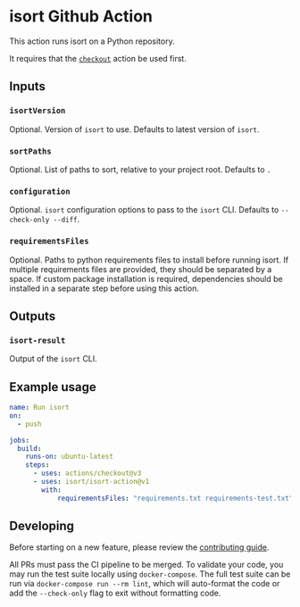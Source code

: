 # isort Github Action

This action runs isort on a Python repository.

It requires that the [`checkout`][github-checkout] action be used first.

## Inputs

### `isortVersion`

Optional. Version of `isort` to use. Defaults to latest version of `isort`.

### `sortPaths`

Optional. List of paths to sort, relative to your project root. Defaults to `.`

### `configuration`

Optional. `isort` configuration options to pass to the `isort` CLI. Defaults to `--check-only --diff`.

### `requirementsFiles`

Optional. Paths to python requirements files to install before running isort.
If multiple requirements files are provided, they should be separated by a space.
If custom package installation is required, dependencies should be installed in a separate step before using this action.

## Outputs

### `isort-result`

Output of the `isort` CLI.

## Example usage

```yaml
name: Run isort
on:
  - push

jobs:
  build:
    runs-on: ubuntu-latest
    steps:
      - uses: actions/checkout@v3
      - uses: isort/isort-action@v1
        with:
            requirementsFiles: "requirements.txt requirements-test.txt"
```

## Developing

Before starting on a new feature, please review the [contributing guide][contributors-guide].

All PRs must pass the CI pipeline to be merged.
To validate your code, you may run the test suite locally using `docker-compose`.
The full test suite can be run via `docker-compose run --rm lint`, which will auto-format the code
or add the `--check-only` flag to exit without formatting code.

[contributors-guide]: CONTRIBUTING.md
[github-checkout]: https://github.com/actions/checkout
